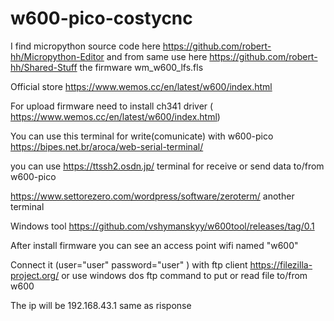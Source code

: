 # w600-pico-costycnc

I find micropython source code here https://github.com/robert-hh/Micropython-Editor and from same use here https://github.com/robert-hh/Shared-Stuff the firmware wm_w600_lfs.fls



Official store https://www.wemos.cc/en/latest/w600/index.html

For upload firmware need to install ch341 driver ( https://www.wemos.cc/en/latest/w600/index.html)

You can use this terminal for write(comunicate) with w600-pico https://bipes.net.br/aroca/web-serial-terminal/

you can use https://ttssh2.osdn.jp/ terminal for receive or send data to/from w600-pico

https://www.settorezero.com/wordpress/software/zeroterm/ another terminal

Windows tool https://github.com/vshymanskyy/w600tool/releases/tag/0.1 

After install firmware you can see an access point wifi named "w600" 

Connect it (user="user" password="user" ) with ftp client  https://filezilla-project.org/  or use windows dos ftp command to put or read file to/from w600

The ip will be 192.168.43.1 same as risponse 
